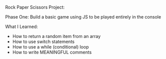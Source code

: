Rock Paper Scissors Project:

Phase One: Build a basic game using JS to be played entirely in the console

What I Learned:
  - How to return a random item from an array
  - How to use switch statements
  - How to use a while (conditional) loop
  - How to write MEANINGFUL comments
